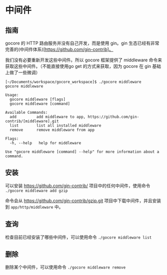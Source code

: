 # 中间件

## 指南
gocore 的 HTTP 路由服务并没有自己开发，而是使用 gin。gin 生态已经有非常完善的(中间件体系)[https://github.com/gin-contrib]。

我们没有必要重新开发这些中间件。所以 gocore 框架提供了 middleware 命令来获取这些中间件。（不能直接使用go get 的方式来获取，因为 gocore 在 gin 基础上做了一些微调）

```
[~/Documents/workspace/gocore_workspace]$ ./gocore middleware
gocore middleware

Usage:
  gocore middleware [flags]
  gocore middleware [command]

Available Commands:
  add         add middleware to app, https://github.com/gin-contrib/[middleware].git
  list        list all installed middleware
  remove      remove middleware from app

Flags:
  -h, --help   help for middleware

Use "gocore middleware [command] --help" for more information about a command.
```

## 安装

可以安装 https://github.com/gin-contrib/ 项目中的任何中间件，使用命令 `./gocore middleware add gzip`

命令会从 https://github.com/gin-contrib/gzip.git 项目中下载中间件，并且安装到 `app/http/middleware` 中。

## 查询

检查目前已经安装了哪些中间件，可以使用命令 `./gocore middleware list`

## 删除

删除某个中间件，可以使用命令 `./gocore middleware remove`
